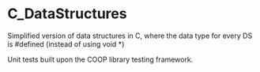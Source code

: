 # C_DataStructures
Simplified version of data structures in C, where the data type for every DS is #defined (instead of using void *)

Unit tests built upon the COOP library testing framework.
